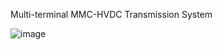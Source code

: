 Multi-terminal MMC-HVDC Transmission System

![image](https://github.com/whyfjsgogogo1/Multi-terminal_MMC-HVDC_Transmission_System/Images/Synthetic_VSC-HVDC_offshore_wind_transmission_system.png)

